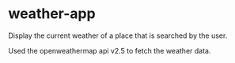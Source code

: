# weather-app
Display the current weather of a place that is searched by the user.

Used the openweathermap api v2.5 to fetch the weather data.
